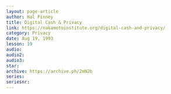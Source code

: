 ```yaml
---
layout: page-article
author: Hal Finney
title: Digital Cash & Privacy
link: https://nakamotoinstitute.org/digital-cash-and-privacy/
category: Privacy
date: Aug 19, 1993
lesson: 19
audio: 
audio2: 
audio3: 
star: 
archive: https://archive.ph/2mN2b
series: 
seriesnr: 
---
```


